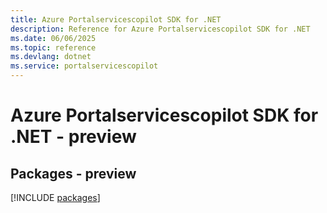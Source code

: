 ```yaml
---
title: Azure Portalservicescopilot SDK for .NET
description: Reference for Azure Portalservicescopilot SDK for .NET
ms.date: 06/06/2025
ms.topic: reference
ms.devlang: dotnet
ms.service: portalservicescopilot
---
```

# Azure Portalservicescopilot SDK for .NET - preview
## Packages - preview
[!INCLUDE [packages](portalservicescopilot-index.md)]